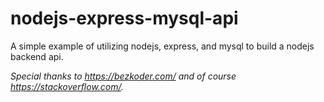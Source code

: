 # nodejs-express-mysql-api
A simple example of utilizing nodejs, express, and mysql to build a nodejs backend api.

*Special thanks to https://bezkoder.com/ and of course https://stackoverflow.com/.*

